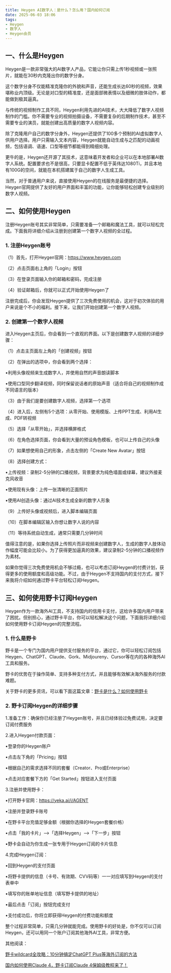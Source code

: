 ```yaml
---
title: Heygen AI数字人：是什么？怎么用？国内如何订阅
date: 2025-06-03 18:06
tags:
- Heygen
- 数字人
- Heygen会员
---
```




## 一、什么是Heygen

Heygen是一款非常强大的AI数字人产品，它能让你只需上传1秒视频或一张照片，就能在30秒内克隆出你的数字分身。



这个数字分身不仅能精准克隆你的外貌和声音，还能生成长达60秒的视频，效果堪称业内顶级。无论是对口型的精准度，还是面部微表情以及细微的肢体动作，都能做到极其逼真。



与传统的视频制作工具不同，Heygen利用先进的AI技术，大大降低了数字人视频制作的门槛。你不需要专业的视频拍摄设备，不需要复杂的后期制作技术，甚至不需要专业的演员，就能创建出高质量的数字人视频内容。



除了克隆用户自己的数字分身外，Heygen还提供了100多个预制的AI虚拟数字人供用户选择。用户只需输入文本内容，Heygen就能自动生成与之匹配的动画视频，包括语调、语速、口型等细节都能得到精细处理。



更牛的是，Heygen还开源了其技术，这意味着开发者和企业可以在本地部署AI数字人系统。配置要求也不是很高，只要显卡配置不低于英伟达1080Ti，并且本地有100G的空间，就能在本机搭建属于自己的数字人生成工具。



当然，对于普通用户来说，直接使用Heygen的在线服务是最便捷的选择。Heygen官网提供了友好的用户界面和丰富的功能，让你能够轻松创建专业级别的数字人视频。



## 二、如何使用Heygen

注册Heygen账号其实非常简单，只需要准备一个邮箱和魔法工具，就可以轻松完成。下面我将详细介绍从注册到创建第一个数字人视频的全过程。

### 1. 注册Heygen账号

（1）首先，打开Heygen官网：<https://www.heygen.com>

（2）点击页面右上角的「Login」按钮

（3）在登录页面输入你的邮箱和密码，完成注册

（4）验证邮箱后，你就可以正式开始使用Heygen了

注册完成后，你会发现Heygen提供了三次免费使用的机会，这对于初次体验的用户来说是个不小的福利。接下来，让我们开始创建第一个数字人视频。

### 2. 创建第一个数字人视频

进入Heygen主页后，你会看到一个直观的界面。以下是创建数字人视频的详细步骤：

（1）点击主页面左上角的「创建视频」按钮

（2）在弹出的选项中，你会看到两个选择：

•利用头像视频来生成数字人，并使用自然的声音朗读脚本

•使用口型同步翻译视频，同时保留说话者的原始声音（适合将自己的视频制作成不同语言的版本）

（3）由于我们是要创建数字人视频，选择第一个选项

（4）进入后，左侧有5个选项：从零开始、使用模版、上传PPT生成、利用AI生成、PDF转视频

（5）选择「从零开始」，并选择横屏格式

（6）在角色选择页面，你会看到大量的预设角色模板，也可以上传自己的头像

（7）如果想使用自己的形象，点击左侧的「Create New Avatar」按钮

（8）选择创建方式：

•上传视频：录制2-5分钟的口播视频，背景要求为纯色墙面或绿幕，建议外接麦克风收音

•使用现有头像：上传一张清晰的正面照片

•使用AI创造头像：通过AI技术生成全新的数字人形象

（9）上传好头像或视频后，进入脚本编辑页面

（10）在脚本编辑区输入你想让数字人说的内容

（11）等待系统自动生成，通常只需要几分钟时间



值得注意的是，如果你选择上传照片而非视频来创建数字人，生成的数字人肢体动作幅度可能会比较小。为了获得更加逼真的效果，建议录制2-5分钟的口播视频作为素材。



如果你觉得三次免费使用机会不够过瘾，也可以考虑订阅Heygen的付费计划，获得更多的使用额度和高级功能。不过，由于Heygen不支持国内的支付方式，接下来我将介绍如何通过野卡平台轻松订阅Heygen。



## 三、如何使用野卡订阅Heygen

Heygen作为一款海外AI工具，不支持国内的信用卡支付，这给许多国内用户带来了困扰。但别担心，通过野卡平台，你可以轻松解决这个问题，下面我将详细介绍如何使用野卡订阅Heygen的完整流程。

### 1. 什么是野卡

野卡是一个专门为国内用户提供支付服务的平台，通过它，你可以轻松订阅包括Heygen、ChatGPT、Claude、Gork、Midjoureny、Cursor等在内的各种海外AI工具和服务。



野卡的优势在于操作简单、支持多种支付方式，并且能够有效解决海外服务的付款难题。



关于野卡的更多资讯，可以看下面这篇文章：[野卡是什么？如何使用野卡](https://www.fengshengyusheng.cn/%e6%9c%80%e6%96%b0%e9%87%8e%e5%8d%a1wildcard%e4%bd%bf%e7%94%a8%e6%8c%87%e5%8d%97%ef%bc%9a%e8%b6%85%e5%85%a8%e9%9d%a2%e4%bb%8b%e7%bb%8d/)

### 2. 野卡订阅Heygen的详细步骤

1.准备工作：确保你已经注册了Heygen账号，并且已经体验过免费试用，决定要订阅付费服务

2.进入Heygen付款页面：

•登录你的Heygen账户

•点击左下角的「Pricing」按钮

•根据自己的需求选择不同的套餐（Creator、Pro或Enterprise）

•点击对应套餐下方的「Get Started」按钮进入支付页面

3.注册并使用野卡：

•打开野卡官网：<https://yeka.ai/i/AGENT>

•注册并登录野卡账号

•在野卡平台充值足够金额（根据你选择的Heygen套餐价格）

•点击「我的卡片」——>「选择Heygen」——>「下一步」按钮

•野卡会自动为你生成一张专用于Heygen订阅的卡片信息

4.完成Heygen订阅：

•回到Heygen的支付页面

•将野卡提供的信息（卡号、有效期、CVV码等）一一对应填写到Heygen的支付表单中

•填写你的账单地址信息（填写野卡提供的地址）

•最后点击「订阅」按钮完成支付

•支付成功后，你将立即获得Heygen的付费功能和额度

整个过程非常简单，只需几分钟就能完成。使用野卡的好处是，你不仅可以订阅Heygen，还可以用同一个账户订阅其他海外AI工具，非常方便。



其他阅读：

[野卡wildcard全攻略：10分钟搞定ChatGPT Plus等海外订阅的方法](https://yeka-card.github.io/2025/05/08/%E9%87%8E%E5%8D%A1wildcard%E5%85%A8%E6%94%BB%E7%95%A5%EF%BC%9A10%E5%88%86%E9%92%9F%E6%90%9E%E5%AE%9AChatGPT%20Plus%E7%AD%89%E6%B5%B7%E5%A4%96%E8%AE%A2%E9%98%85%E7%9A%84%E6%96%B9%E6%B3%95/)

[国内如何使用Claude 4，野卡订阅Claude 4保姆级教程来了！](https://yeka-card.github.io/2025/05/24/%E5%9B%BD%E5%86%85%E5%A6%82%E4%BD%95%E4%BD%BF%E7%94%A8Claude%204%EF%BC%8C%E9%87%8E%E5%8D%A1%E8%AE%A2%E9%98%85Claude%204%E4%BF%9D%E5%A7%86%E7%BA%A7%E6%95%99%E7%A8%8B%E6%9D%A5%E4%BA%86%EF%BC%81/)
